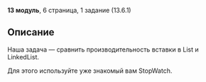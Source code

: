 **13 модуль**, 6 страница, 1 задание (13.6.1)

## Описание

Наша задача — сравнить производительность вставки в List<T> и LinkedList<T>.

Для этого используйте уже знакомый вам StopWatch.
